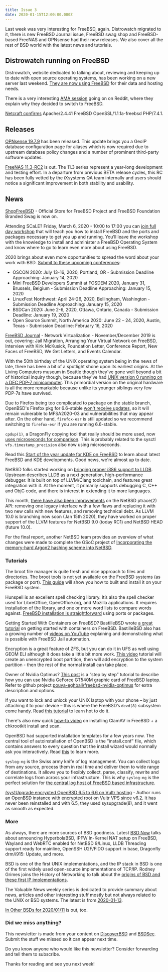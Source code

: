 ```yaml
---
title: Issue 3
date: 2020-01-15T12:00:00.000Z
---
```


Last week was very interesting for FreeBSD, again. Distrowatch migrated to it, there is new FreeBSD Journal issue, FreeBSD swag shop and FreeBSD-based FreeNAS and OPNsense had their new releases. We also cover all the rest of BSD world with the latest news and tutorials.

<!-- more -->

## Distrowatch running on FreeBSD   
Distrowatch, website dedicated to talking about, reviewing and keeping up to date with open source operating systems, has been working on a new server last weekend. [They are now using FreeBSD](https://twitter.com/BlowingUpBits/status/1216507850685648901?utm_source=bsdweekly) for their data and hosting needs.

There is a very interesting [AMA session](https://www.reddit.com/r/freebsd/comments/eodhit/switching_distrowatch_over_to_freebsd_ama/?utm_source=bsdweekly) going on on Reddit, where they explain why they decided to switch to FreeBSD.

[Netcraft confirms](https://toolbar.netcraft.com/site_report?url=https://distrowatch.com&refresh=1&utm_source=bsdweekly) Apache/2.4.41 FreeBSD OpenSSL/1.1.1a-freebsd PHP/7.4.1.

## Releases

[OPNsense 19.7.9](https://forum.opnsense.org/index.php?topic=15477.0&utm_source=bsdweekly) has been released. This update brings you a GeoIP database configuration page for aliases which is now required due to upstream database policy changes and a number of prominent third-party software updates.

[FreeNAS 11.3-RC2](https://www.ixsystems.com/blog/library/freenas-11-3-rc2/?hss_channel=tw-291881151&utm_source=bsdweekly) is out. The 11.3 series represent a year-long development and testing effort. In a departure from previous BETA release cycles, this RC has been fully vetted by the iXsystems QA team internally and users should notice a significant improvement in both stability and usability.

## News

[ShopFreeBSD](https://www.zazzle.com/store/shopfreebsd?utm_source=bsdweekly) - Official Store for FreeBSD Project and FreeBSD Foundation Branded Swag is now on.

Attending SCaLE? Friday, March 6, 2020 - 10:00 to 17:00 you can [join full day workshop](https://www.socallinuxexpo.org/scale/18x/presentations/getting-started-freebsd?utm_source=bsdweekly) that will teach you how to install FreeBSD and the ports and packages necessary to get you up and running. You’ll leave the workshop with the knowledge to install and administer a FreeBSD Operating System and know where to go to learn even more about using FreeBSD.

2020 brings about even more opportunities to spread the word about your work with BSD. [Submit to these upcoming conferences](https://www.freebsdfoundation.org/blog/submit-your-work-more-open-calls-for-participation/?utm_source=bsdweekly):
- OSCON 2020: July 13-16, 2020, Portland, OR - Submission Deadline Approaching: January 14, 2020
- Mini FreeBSD Developers Summit at FOSDEM 2020, January 31, Brussels, Belgium - Submission Deadline Approaching: January 15, 2020
- LinuxFest Northwest: April 24-26, 2020, Bellingham, Washington - Submission Deadline Approaching: January 15, 2020
- BSDCan 2020: June 2-6, 2020, Ottawa, Ontario, Canada - Submission Deadline: January 19, 2020
- Open Source Summit, North America 2020: June 22 – 24, 2020, Austin, Texas - Submission Deadline: February 16, 2020

[FreeBSD Journal](https://www.freebsdfoundation.org/past-issues/network-virtualization/?utm_source=bsdweekly) - Network Virtualization - November/December 2019 is out, covering: Jail Migration,  Arranging Your Virtual Network on FreeBSD, Interview with Kirk McKusick, Foundation Letter, Conference Report, New Faces of FreeBSD, We Get Letters, and Events Calendar.

With the 50th birthday of the UNIX operating system being in the news of late, there has been a bit of a spotlight shone upon its earliest origins. At the Living Computers museum in Seattle though they've gone well beyond a bit of historical inquiry though, because they've had [UNIX version 0 running on a DEC PDP-7 minicomputer](https://cacm.acm.org/news/240960-unix-version-0-running-on-a-pdp-7-in-2019/fulltext?utm_source=bsdweekly). This primordial version on the original hardware is all the more remarkable because unlike its younger siblings very few PDP-7s have survived.

Due to Firefox being too complicated to package on the stable branch, OpenBSD's Firefox pkg for 6.6-stable [won't receive updates](https://undeadly.org/cgi?action=article;sid=20200109141600&utm_source=bsdweekly), so it will remain vulnerable to MFSA2020-03 and vulnerabilities that may appear after. On the other hand, `firefox-esr` is still updated so we recommend switching to `firefox-esr` if you are running 6.6-stable.

`cpdup(1)`, a DragonFly copying tool that really should be more used, now [uses microseconds for comparison](https://www.dragonflydigest.com/2020/01/08/24020.html?utm_source=bsdweekly). This is probably related to the sysctl `vfs.timestamp_precision` also now using microseconds.

Read this [Start of the year update for KDE on FreeBSD](https://euroquis.nl/freebsd/2020/01/11/freebsd.html?utm_source=bsdweekly) to learn about latest FreeBSD and KDE developments. Good news, we're almost up to date.

NetBSD folks started working on [bringing proper i386 support to LLDB](https://blog.netbsd.org/tnf/entry/working_towards_lldb_on_i386?utm_source=bsdweekly). Upstream describes LLDB as a next generation, high-performance debugger. It is built on top of LLVM/Clang toolchain, and features great integration with it. At the moment, it primarily supports debugging C, C++ and ObjC code, and there is interest in extending it to more languages.

This month, [there have also been improvements](https://blog.netbsd.org/tnf/entry/improving_the_ptrace_2_api?utm_source=bsdweekly) on the NetBSD ptrace(2) API: removing one legacy interface with a few flaws and replacing it with two new calls with new features, and removing technical debt. As LLVM 10.0 is branching now soon (Jan 15th 2020), they have worked on proper support of the LLVM features for NetBSD 9.0 (today RC1) and NetBSD HEAD (future 10.0).

For the final report, another NetBSD team provides an overview of what changes were made to complete the GSoC project of [Incorporating the memory-hard Argon2 hashing scheme into NetBSD](https://blog.netbsd.org/tnf/entry/gsoc_2019_final_report_incorporating?utm_source=bsdweekly).

### Tutorials

The broot file manager is quite fresh and nice approach to files and directories. The broot tools is not yet available on the FreeBSD systems (as package or port). [This guide](https://vermaden.wordpress.com/2020/01/10/run-broot-on-freebsd/?utm_source=bsdweekly) will show you how to built and install it on your FreeBSD system.

Hunspell is an excellent spell checking library. It’s also the spell checker used for LibreOffice, OpenOffice.org, and Mozilla applications. It requires installation of the library, and one or more word lists to compare words against. [FreeBSD installation is straightforward](https://rubenerd.com/installing-hunspell-on-freebsd-and-macos/?utm_source=bsdweekly) using ports or packages.

Getting Started With Containers on FreeBSD? BastilleBSD wrote [a great tutorial](https://bastillebsd.org/getting-started/?utm_source=bsdweekly) on getting started with containers on FreeBSD. BastilleBSD also has a growing number of [videos on YouTube](https://www.youtube.com/channel/UCniTnQDKIZN9ZTLPiyMI5eA?utm_source=bsdweekly) explaining and demonstrating what is possible with FreeBSD Jail automation.

Encryption is a great feature of ZFS, but you can do it in UFS as well using GEOM ELI although it does take a little bit more work. [This video](https://www.youtube.com/watch?v=lfIXnmI_2UA&utm_source=bsdweekly) tutorial will create an unencrypted boot partition, then will add encryption to the system partition - then the rest of the normal install can take place.

Owner of Nvidia Optimus? [This post](https://alfix.gitlab.io/bsd/2020/01/05/freebsd-and-nvidia-optimus.html?utm_source=bsdweekly) is a “step by step” tutorial to describe how you can use Nvidia GeForce GT540M graphic card of FreeBSD laptop. Refer to github project [pouya-eghbali/freebsd-nvidia-optimus](https://github.com/pouya-eghbali/freebsd-nvidia-optimus?utm_source=bsdweekly) for extra description and options.

If you want to lock and unlock your UNIX laptop with your phone – by just attaching it to your device – this is where the FreeBSD’s `devd(8)` subsystem come handy. Read [this tutorial](https://vermaden.wordpress.com/2020/01/09/freebsd-desktop-part-20-configuration-unlock-your-laptop-with-phone/?utm_source=bsdweekly) to learn hot to do it.

There's also new quick [how-to video](https://www.youtube.com/watch?v=R076MB9ersI&utm_source=bsdweekly) on installing ClamAV in FreeBSD + a chkrootkit install and scan.

OpenBSD had supported installation templates for a few years now. The central tool of autoinstallation of OpenBSD is the "install.conf" file, which contains answers to every question that the install wizard would normally ask you interactively. Read [this](https://xenotrope.blogspot.com/2018/04/ansible-week-bonus-automating-openbsd.html?utm_source=bsdweekly) to learn more.

`syslog-ng` is the Swiss army knife of log management. You can collect logs from any source, process them in real time and deliver them to wide range of destinations. It allows you to flexibly collect, parse, classify, rewrite and correlate logs from across your infrastructure. This is why `syslog-ng` is the perfect solution for [the central log host of FreeBSD based infrastructure](https://blog.socruel.nu/freebsd/a-central-log-host-with-syslog-ng-on-freebsd.html?utm_source=bsdweekly).

[(sys)Upgrade encrypted OpenBSD 6.5 to 6.6 on Vultr hosting](https://www.tumfatig.net/20200113/sysupgrade-encrypted-openbsd-6-5-to-6-6-on-vultr-hosting/?utm_source=bsdweekly) - Author runs an OpenBSD instance with encrypted root on Vultr VPS since v6.2. It has never been reinstalled and with 6.5, they used sysupgrade(8), and it went as smooth as expected.

### More

As always, there are more sources of BSD goodness. Latest [BSD Now](https://www.youtube.com/watch?v=WjXB8HnDvR4&utm_source=bsdweekly) talks about announcing HyperbolaBSD, IPFW In-Kernel NAT setup on FreeBSD, Wayland and WebRTC enabled for NetBSD 9/Linux, LLDB Threading support ready for mainline, OpenSSH U2F/FIDO support in base, Dragonfly drm/i915: Update, and more.

BSD is one of the first UNIX implementations, and the IP stack in BSD is one of the first widely used open-source implementations of TCP/IP. Rodney Grimes joins the History of Networking to talk about the [origins of BSD and these first IP implementations](https://rule11.tech/the-history-of-bsd-and-ip-stacks-with-rodney-grimes/?utm_source=bsdweekly).

The Valuable News weekly series is dedicated to provide summary about news, articles and other interesting stuff mostly but not always related to the UNIX or BSD systems. The latest is from [2020-01-13](https://vermaden.wordpress.com/2020/01/13/valuable-news-2020-01-13/?utm_source=bsdweekly).

[In Other BSDs for 2020/01/11](https://www.dragonflydigest.com/2020/01/11/24004.html?utm_source=bsdweekly) is out, too.

### Did we miss anything?

This newsletter is made from your content on [DiscoverBSD](https://discoverbsd.com) and [BSDSec](https://bsdsec.net). Submit the stuff we missed so it can appear next time.

Do you know anyone who would like this newsletter? Consider forwarding and tell them to subscribe.

Thanks for reading and see you next week!
